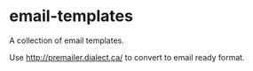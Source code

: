 # email-templates

A collection of email templates.

Use <http://premailer.dialect.ca/> to convert to email ready format.
